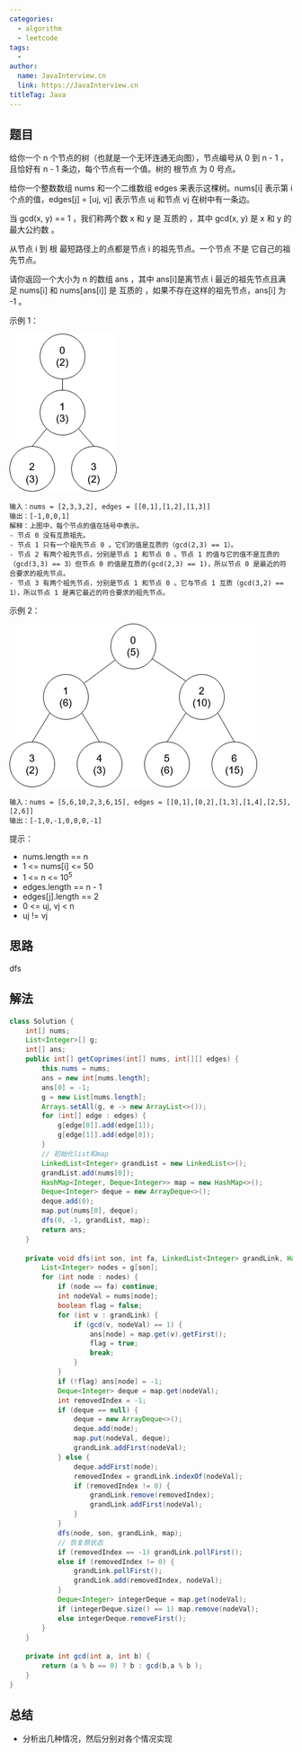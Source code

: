 ```yaml
---
categories:
  - algorithm
  - leetcode
tags:
  - 
author: 
  name: JavaInterview.cn
  link: https://JavaInterview.cn
titleTag: Java
---
```


## 题目

给你一个 n 个节点的树（也就是一个无环连通无向图），节点编号从 0 到 n - 1 ，且恰好有 n - 1 条边，每个节点有一个值。树的 根节点 为 0 号点。

给你一个整数数组 nums 和一个二维数组 edges 来表示这棵树。nums[i] 表示第 i 个点的值，edges[j] = [uj, vj] 表示节点 uj 和节点 vj 在树中有一条边。

当 gcd(x, y) == 1 ，我们称两个数 x 和 y 是 互质的 ，其中 gcd(x, y) 是 x 和 y 的 最大公约数 。

从节点 i 到 根 最短路径上的点都是节点 i 的祖先节点。一个节点 不是 它自己的祖先节点。

请你返回一个大小为 n 的数组 ans ，其中 ans[i]是离节点 i 最近的祖先节点且满足 nums[i] 和 nums[ans[i]] 是 互质的 ，如果不存在这样的祖先节点，ans[i] 为 -1 。



示例 1：

![untitled-diagram.png](../../../media/pictures/leetcode/untitled-diagram.png)

    输入：nums = [2,3,3,2], edges = [[0,1],[1,2],[1,3]]
    输出：[-1,0,0,1]
    解释：上图中，每个节点的值在括号中表示。
    - 节点 0 没有互质祖先。
    - 节点 1 只有一个祖先节点 0 。它们的值是互质的（gcd(2,3) == 1）。
    - 节点 2 有两个祖先节点，分别是节点 1 和节点 0 。节点 1 的值与它的值不是互质的（gcd(3,3) == 3）但节点 0 的值是互质的(gcd(2,3) == 1)，所以节点 0 是最近的符合要求的祖先节点。
    - 节点 3 有两个祖先节点，分别是节点 1 和节点 0 。它与节点 1 互质（gcd(3,2) == 1），所以节点 1 是离它最近的符合要求的祖先节点。

示例 2：

![untitled-diagram1.png](../../../media/pictures/leetcode/untitled-diagram1.png)

    输入：nums = [5,6,10,2,3,6,15], edges = [[0,1],[0,2],[1,3],[1,4],[2,5],[2,6]]
    输出：[-1,0,-1,0,0,0,-1]


提示：

* nums.length == n
* 1 <= nums[i] <= 50
* 1 <= n <= 10<sup>5</sup>
* edges.length == n - 1
* edges[j].length == 2
* 0 <= uj, vj < n
* uj != vj

## 思路

dfs

## 解法
```java
class Solution {
    int[] nums;
    List<Integer>[] g;
    int[] ans;
    public int[] getCoprimes(int[] nums, int[][] edges) {
        this.nums = nums;
        ans = new int[nums.length];
        ans[0] = -1;
        g = new List[nums.length];
        Arrays.setAll(g, e -> new ArrayList<>());
        for (int[] edge : edges) {
            g[edge[0]].add(edge[1]);
            g[edge[1]].add(edge[0]);
        }
        // 初始化list和map
        LinkedList<Integer> grandList = new LinkedList<>();
        grandList.add(nums[0]);
        HashMap<Integer, Deque<Integer>> map = new HashMap<>();
        Deque<Integer> deque = new ArrayDeque<>();
        deque.add(0);
        map.put(nums[0], deque);
        dfs(0, -1, grandList, map);
        return ans;
    }

    private void dfs(int son, int fa, LinkedList<Integer> grandLink, HashMap<Integer, Deque<Integer>> map) {
        List<Integer> nodes = g[son];
        for (int node : nodes) {
            if (node == fa) continue;
            int nodeVal = nums[node];
            boolean flag = false;
            for (int v : grandLink) {
                if (gcd(v, nodeVal) == 1) {
                    ans[node] = map.get(v).getFirst();
                    flag = true;
                    break;
                }
            }
            if (!flag) ans[node] = -1;
            Deque<Integer> deque = map.get(nodeVal);
            int removedIndex = -1;
            if (deque == null) {
                deque = new ArrayDeque<>();
                deque.add(node);
                map.put(nodeVal, deque);
                grandLink.addFirst(nodeVal);
            } else {
                deque.addFirst(node);
                removedIndex = grandLink.indexOf(nodeVal);
                if (removedIndex != 0) {
                    grandLink.remove(removedIndex);
                    grandLink.addFirst(nodeVal);
                }
            }
            dfs(node, son, grandLink, map);
            // 恢复原状态
            if (removedIndex == -1) grandLink.pollFirst();
            else if (removedIndex != 0) {
                grandLink.pollFirst();
                grandLink.add(removedIndex, nodeVal);
            }
            Deque<Integer> integerDeque = map.get(nodeVal);
            if (integerDeque.size() == 1) map.remove(nodeVal);
            else integerDeque.removeFirst();
        }
    }

    private int gcd(int a, int b) {
        return (a % b == 0) ? b : gcd(b,a % b );
    }
}

```

## 总结

- 分析出几种情况，然后分别对各个情况实现 
